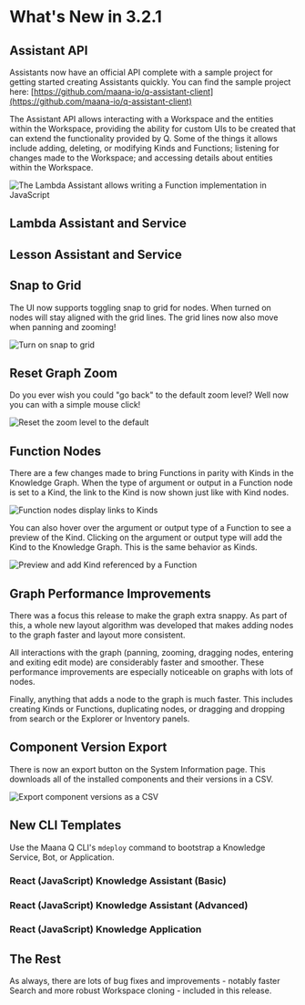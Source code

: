 # What's New in 3.2.1

## Assistant API

Assistants now have an official API complete with a sample project for getting started creating Assistants quickly. You can find the sample project here: [https://github.com/maana-io/q-assistant-client](https://github.com/maana-io/q-assistant-client)

The Assistant API allows interacting with a Workspace and the entities within the Workspace, providing the ability for custom UIs to be created that can extend the functionality provided by Q. Some of the things it allows include adding, deleting, or modifying Kinds and Functions; listening for changes made to the Workspace; and accessing details about entities within the Workspace. 

![The Lambda Assistant allows writing a Function implementation in JavaScript](https://maanaimages.blob.core.windows.net/maana-q-documentation/What%27s%20New%203.2.1/lambda_assistant.gif)

## Lambda Assistant and Service

## Lesson Assistant and Service

## Snap to Grid

The UI now supports toggling snap to grid for nodes. When turned on nodes will stay aligned with the grid lines. The grid lines now also move when panning and zooming!

![Turn on snap to grid](https://maanaimages.blob.core.windows.net/maana-q-documentation/What%27s%20New%203.2.1/snap_to_grid.gif)

## Reset Graph Zoom

Do you ever wish you could "go back" to the default zoom level? Well now you can with a simple mouse click!

![Reset the zoom level to the default](https://maanaimages.blob.core.windows.net/maana-q-documentation/What%27s%20New%203.2.1/reset_graph_zoom.gif)

## Function Nodes

There are a few changes made to bring Functions in parity with Kinds in the Knowledge Graph. When the type of argument or output in a Function node is set to a Kind, the link to the Kind is now shown just like with Kind nodes.

![Function nodes display links to Kinds](https://maanaimages.blob.core.windows.net/maana-q-documentation/What%27s%20New%203.2.1/function_node_links.png)

You can also hover over the argument or output type of a Function to see a preview of the Kind. Clicking on the argument or output type will add the Kind to the Knowledge Graph. This is the same behavior as Kinds.

![Preview and add Kind referenced by a Function](https://maanaimages.blob.core.windows.net/maana-q-documentation/What%27s%20New%203.2.1/click_to_add_kind_function.gif)

## Graph Performance Improvements

There was a focus this release to make the graph extra snappy. As part of this, a whole new layout algorithm was developed that makes adding nodes to the graph faster and layout more consistent.

All interactions with the graph \(panning, zooming, dragging nodes, entering and exiting edit mode\) are considerably faster and smoother. These performance improvements are especially noticeable on graphs with lots of nodes.

Finally, anything that adds a node to the graph is much faster. This includes creating Kinds or Functions, duplicating nodes, or dragging and dropping from search or the Explorer or Inventory panels.

## Component Version Export

There is now an export button on the System Information page. This downloads all of the installed components and their versions in a CSV.

![Export component versions as a CSV](https://maanaimages.blob.core.windows.net/maana-q-documentation/What%27s%20New%203.2.1/component_version_export.gif)

## New CLI Templates

Use the Maana Q CLI's `mdeploy` command to bootstrap a Knowledge Service, Bot, or Application.

### React \(JavaScript\) Knowledge Assistant \(Basic\)

### React \(JavaScript\) Knowledge Assistant \(Advanced\)

### React \(JavaScript\) Knowledge Application

## The Rest

As always, there are lots of bug fixes and improvements - notably faster Search and more robust Workspace cloning - included in this release.

